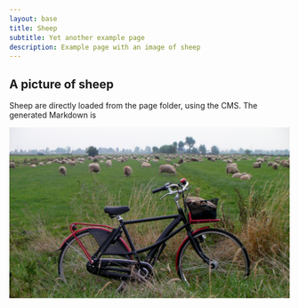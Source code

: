 ```yaml
---
layout: base
title: Sheep
subtitle: Yet another example page
description: Example page with an image of sheep
---
```

## A picture of sheep

Sheep are directly loaded from the page folder, using the CMS. The generated Markdown is

![drooderfiets and sheep](sheep.jpg)

